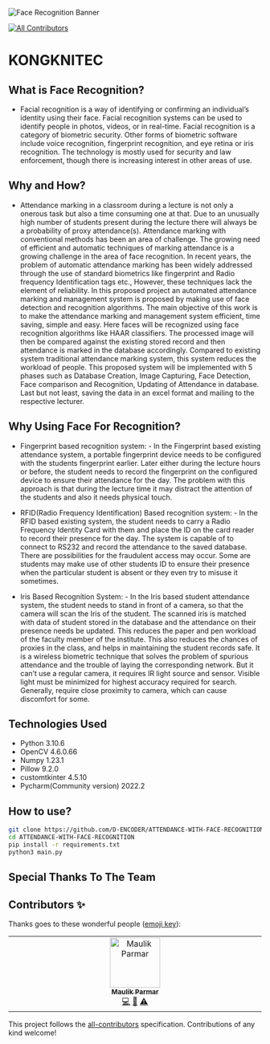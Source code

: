 ![Face Recognition Banner](https://user-images.githubusercontent.com/86153190/184497475-a5e6d0e4-5704-4f01-ad75-e69ea6556744.png)
<!-- ALL-CONTRIBUTORS-BADGE:START - Do not remove or modify this section -->
[![All Contributors](https://img.shields.io/badge/all_contributors-1-orange.svg?style=flat-square)](#contributors-)
<!-- ALL-CONTRIBUTORS-BADGE:END -->
# KONGKNITEC

## What is Face Recognition?
- Facial recognition is a way of identifying or confirming an individual’s identity using their face. Facial recognition systems can be used to identify people in photos, videos, or in real-time. Facial recognition is a category of biometric security. Other forms of biometric software include voice recognition, fingerprint recognition, and eye retina or iris recognition. The technology is mostly used for security and law enforcement, though there is increasing interest in other areas of use.

## Why and How?
- Attendance marking in a classroom during a lecture is not only a onerous task but also a time consuming one at that. Due to an unusually high number of students present during the lecture there will always be a probability of proxy attendance(s). Attendance marking with conventional methods has been an area of challenge. The growing need of efficient and automatic techniques of marking attendance is a growing challenge in the area of face recognition. In recent years, the problem of automatic attendance marking has been widely addressed through the use of standard biometrics like fingerprint and Radio frequency Identification tags etc., However, these techniques lack the element of reliability. In this proposed project an automated attendance marking and management system is proposed by making use of face detection and recognition algorithms. The main objective of this work is to make the attendance marking and management system efficient, time saving, simple and easy. Here faces will be recognized using face recognition algorithms like HAAR classifiers. The processed image will then be compared against the existing stored record and then attendance is marked in the database accordingly. Compared to existing system traditional attendance marking system, this system reduces the workload of people. This proposed system will be implemented with 5 phases such as Database Creation, Image Capturing, Face Detection, Face comparison and Recognition, Updating of Attendance in database. Last but not least, saving the data in an excel format and mailing to the respective lecturer.

## Why Using Face For Recognition?
- Fingerprint based recognition system: - In the Fingerprint based existing attendance system, a portable fingerprint device needs to be configured with the students fingerprint earlier. Later either during the lecture hours or before, the student needs to record the fingerprint on the configured device to ensure their attendance for the day. The problem with this approach is that during the lecture time it may distract the attention of the students and also it needs physical touch.

- RFID(Radio Frequency Identification) Based recognition system: - In the RFID based existing system, the student needs to carry a Radio Frequency Identity Card with them and place the ID on the card reader to record their presence for the day. The system is capable of to connect to RS232 and record the attendance to the saved database. There are possibilities for the fraudulent access may occur. Some are students may make use of other students ID to ensure their presence when the particular student is absent or they even try to misuse it sometimes.

- Iris Based Recognition System: - In the Iris based student attendance system, the student needs to stand in front of a camera, so that the camera will scan the Iris of the student. The scanned iris is matched with data of student stored in the database and the attendance on their presence needs be updated. This reduces the paper and pen workload of the faculty member of the institute. This also reduces the chances of proxies in the class, and helps in maintaining the student records safe. It is a wireless biometric technique that solves the problem of spurious attendance and the trouble of laying the corresponding network. But it can’t use a regular camera, it requires IR light source and sensor. Visible light must be minimized for highest accuracy required for search. Generally, require close proximity to camera, which can cause discomfort for some.

## Technologies Used
- Python 3.10.6
- OpenCV 4.6.0.66
- Numpy 1.23.1
- Pillow 9.2.0
- customtkinter 4.5.10
- Pycharm(Community version) 2022.2

## How to use?
```bash
git clone https://github.com/D-ENCODER/ATTENDANCE-WITH-FACE-RECOGNITION.git
cd ATTENDANCE-WITH-FACE-RECOGNITION
pip install -r requirements.txt
python3 main.py
```

## Special Thanks To The Team

## Contributors ✨

Thanks goes to these wonderful people ([emoji key](https://allcontributors.org/docs/en/emoji-key)):

<!-- ALL-CONTRIBUTORS-LIST:START - Do not remove or modify this section -->
<!-- prettier-ignore-start -->
<!-- markdownlint-disable -->
<table>
  <tbody>
    <tr>
      <td align="center" valign="top" width="14.28%"><a href="https://github.com/Maulikatgit"><img src="https://avatars.githubusercontent.com/u/109577079?v=4?s=100" width="100px;" alt="Maulik Parmar"/><br /><sub><b>Maulik Parmar</b></sub></a><br /><a href="https://github.com/D-ENCODER/KONGKNITEC/commits?author=Maulikatgit" title="Code">💻</a> <a href="#data-Maulikatgit" title="Data">🔣</a> <a href="https://github.com/D-ENCODER/KONGKNITEC/commits?author=Maulikatgit" title="Tests">⚠️</a></td>
    </tr>
  </tbody>
</table>

<!-- markdownlint-restore -->
<!-- prettier-ignore-end -->

<!-- ALL-CONTRIBUTORS-LIST:END -->

This project follows the [all-contributors](https://github.com/all-contributors/all-contributors) specification. Contributions of any kind welcome!